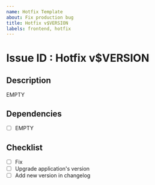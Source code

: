 ```yaml
---
name: Hotfix Template
about: Fix production bug
title: Hotfix v$VERSION
labels: frontend, hotfix
---
```


# Issue ID : Hotfix v$VERSION

## Description

EMPTY

## Dependencies

- [ ] EMPTY

## Checklist

- [ ] Fix
- [ ] Upgrade application's version
- [ ] Add new version in changelog
